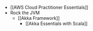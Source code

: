 - [[AWS Cloud Practitioner Essentials]]
- Rock the JVM
	- [[Akka Framework]]
		- [[Akka Essentials with Scala]]